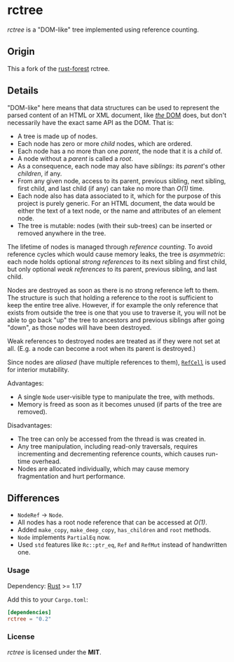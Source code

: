 # rctree

*rctree* is a "DOM-like" tree implemented using reference counting.

## Origin

This a fork of the [rust-forest](https://github.com/SimonSapin/rust-forest) rctree.

## Details

"DOM-like" here means that data structures can be used to represent
the parsed content of an HTML or XML document,
like [*the* DOM](https://dom.spec.whatwg.org/) does,
but don't necessarily have the exact same API as the DOM.
That is:

* A tree is made up of nodes.
* Each node has zero or more *child* nodes, which are ordered.
* Each node has a no more than one *parent*, the node that it is a *child* of.
* A node without a *parent* is called a *root*.
* As a consequence, each node may also have *siblings*: its *parent*'s other *children*, if any.
* From any given node, access to its
  parent, previous sibling, next sibling, first child, and last child (if any)
  can take no more than *O(1)* time.
* Each node also has data associated to it,
  which for the purpose of this project is purely generic.
  For an HTML document, the data would be either the text of a text node,
  or the name and attributes of an element node.
* The tree is mutable:
  nodes (with their sub-trees) can be inserted or removed anywhere in the tree.

The lifetime of nodes is managed through *reference counting*.
To avoid reference cycles which would cause memory leaks, the tree is *asymmetric*:
each node holds optional *strong references* to its next sibling and first child,
but only optional *weak references* to its parent, previous sibling, and last child.

Nodes are destroyed as soon as there is no strong reference left to them.
The structure is such that holding a reference to the root
is sufficient to keep the entire tree alive.
However, if for example the only reference that exists from outside the tree
is one that you use to traverse it,
you will not be able to go back "up" the tree to ancestors and previous siblings after going "down",
as those nodes will have been destroyed.

Weak references to destroyed nodes are treated as if they were not set at all.
(E.g. a node can become a root when its parent is destroyed.)

Since nodes are *aliased* (have multiple references to them),
[`RefCell`](http://doc.rust-lang.org/std/cell/index.html) is used for interior mutability.

Advantages:

* A single `Node` user-visible type to manipulate the tree, with methods.
* Memory is freed as soon as it becomes unused (if parts of the tree are removed).

Disadvantages:

* The tree can only be accessed from the thread is was created in.
* Any tree manipulation, including read-only traversals,
  requires incrementing and decrementing reference counts,
  which causes run-time overhead.
* Nodes are allocated individually, which may cause memory fragmentation and hurt performance.

## Differences

* `NodeRef` -> `Node`.
* All nodes has a root node reference that can be accessed at *O(1)*.
* Added `make_copy`, `make_deep_copy`, `has_children` and `root` methods.
* `Node` implements `PartialEq` now.
* Used `std` features like `Rc::ptr_eq`, `Ref` and `RefMut` instead of handwritten one.

### Usage

Dependency: [Rust](https://www.rust-lang.org/) >= 1.17

Add this to your `Cargo.toml`:

```toml
[dependencies]
rctree = "0.2"
```

### License

*rctree* is licensed under the **MIT**.
